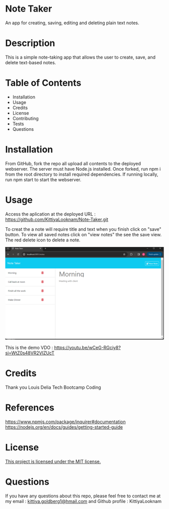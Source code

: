 # Note Taker 

An app for creating, saving, editing and deleting plain text notes.

# Description 
This is a simple note-taking app that allows the user to create, save, and delete text-based notes.

# Table of Contents
- Installation
- Usage
- Credits
- License
- Contributing
- Tests
- Questions

#  Installation

From GitHub, fork the repo all upload all contents to the deployed webserver. The server must have Node.js installed. Once forked, run npm i from the root directory to install required dependencies. If running locally, run npm start to start the webserver.

# Usage

Access the aplication at the deployed URL : https://github.com/KittiyaLooknam/Note-Taker.git

To creat the a note will require title and text when you finish  click on "save" button. To view all saved notes click on "view notes" the see the save view. The red delete icon to delete a note.

![alt text](image.png)


This is the demo VDO : https://youtu.be/wCeG-RGciy8?si=WtZ0s48VR2VIZUcT

# Credits 
Thank you Louis Delia Tech Bootcamp Coding

# References 
https://www.npmjs.com/package/inquirer#documentation
https://nodejs.org/en/docs/guides/getting-started-guide
# License
[This project is licensed under the MIT license.](https://img.shields.io/badge/license-MIT-blue)

# Questions 
If you have any questions about this repo, please feel free to contact me at my email : kittiya.goldberg1@hmail.com and Github profile : KittiyaLooknam


